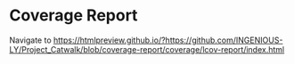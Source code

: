 # Coverage Report
Navigate to https://htmlpreview.github.io/?https://github.com/INGENIOUS-LY/Project_Catwalk/blob/coverage-report/coverage/lcov-report/index.html
